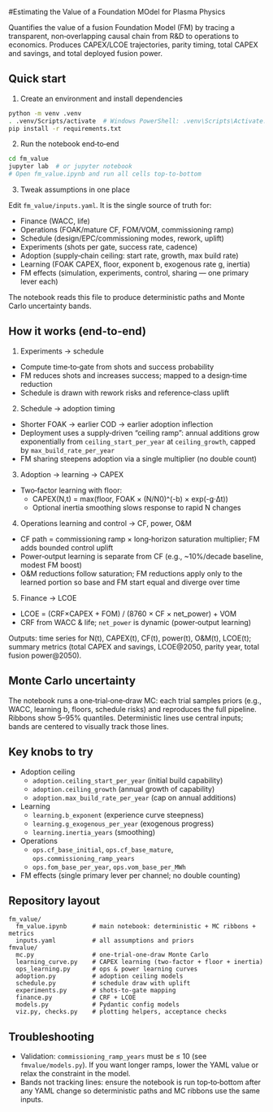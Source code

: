 #Estimating the Value of a Foundation MOdel for Plasma Physics

Quantifies the value of a fusion Foundation Model (FM) by tracing a transparent, non‑overlapping causal chain from R&D to operations to economics. Produces CAPEX/LCOE trajectories, parity timing, total CAPEX and savings, and total deployed fusion power.

## Quick start

1) Create an environment and install dependencies

```bash
python -m venv .venv
. .venv/Scripts/activate  # Windows PowerShell: .venv\Scripts\Activate.ps1
pip install -r requirements.txt
```

2) Run the notebook end‑to‑end

```bash
cd fm_value
jupyter lab  # or jupyter notebook
# Open fm_value.ipynb and run all cells top-to-bottom
```

3) Tweak assumptions in one place

Edit `fm_value/inputs.yaml`. It is the single source of truth for:
- Finance (WACC, life)
- Operations (FOAK/mature CF, FOM/VOM, commissioning ramp)
- Schedule (design/EPC/commissioning modes, rework, uplift)
- Experiments (shots per gate, success rate, cadence)
- Adoption (supply‑chain ceiling: start rate, growth, max build rate)
- Learning (FOAK CAPEX, floor, exponent b, exogenous rate g, inertia)
- FM effects (simulation, experiments, control, sharing — one primary lever each)

The notebook reads this file to produce deterministic paths and Monte Carlo uncertainty bands.

## How it works (end‑to‑end)

1) Experiments → schedule
- Compute time‑to‑gate from shots and success probability
- FM reduces shots and increases success; mapped to a design‑time reduction
- Schedule is drawn with rework risks and reference‑class uplift

2) Schedule → adoption timing
- Shorter FOAK → earlier COD → earlier adoption inflection
- Deployment uses a supply‑driven “ceiling ramp”: annual additions grow exponentially from `ceiling_start_per_year` at `ceiling_growth`, capped by `max_build_rate_per_year`
- FM sharing steepens adoption via a single multiplier (no double count)

3) Adoption → learning → CAPEX
- Two‑factor learning with floor:
  - CAPEX(N,t) = max(floor, FOAK × (N/N0)^(-b) × exp(-g·Δt))
  - Optional inertia smoothing slows response to rapid N changes

4) Operations learning and control → CF, power, O&M
- CF path = commissioning ramp × long‑horizon saturation multiplier; FM adds bounded control uplift
- Power‑output learning is separate from CF (e.g., ~10%/decade baseline, modest FM boost)
- O&M reductions follow saturation; FM reductions apply only to the learned portion so base and FM start equal and diverge over time

5) Finance → LCOE
- LCOE = (CRF×CAPEX + FOM) / (8760 × CF × net_power) + VOM
- CRF from WACC & life; `net_power` is dynamic (power‑output learning)

Outputs: time series for N(t), CAPEX(t), CF(t), power(t), O&M(t), LCOE(t); summary metrics (total CAPEX and savings, LCOE@2050, parity year, total fusion power@2050).

## Monte Carlo uncertainty

The notebook runs a one‑trial‑one‑draw MC: each trial samples priors (e.g., WACC, learning b, floors, schedule risks) and reproduces the full pipeline. Ribbons show 5–95% quantiles. Deterministic lines use central inputs; bands are centered to visually track those lines.

## Key knobs to try

- Adoption ceiling
  - `adoption.ceiling_start_per_year` (initial build capability)
  - `adoption.ceiling_growth` (annual growth of capability)
  - `adoption.max_build_rate_per_year` (cap on annual additions)
- Learning
  - `learning.b_exponent` (experience curve steepness)
  - `learning.g_exogenous_per_year` (exogenous progress)
  - `learning.inertia_years` (smoothing)
- Operations
  - `ops.cf_base_initial`, `ops.cf_base_mature`, `ops.commissioning_ramp_years`
  - `ops.fom_base_per_year`, `ops.vom_base_per_MWh`
- FM effects (single primary lever per channel; no double counting)

## Repository layout

```
fm_value/
  fm_value.ipynb       # main notebook: deterministic + MC ribbons + metrics
  inputs.yaml          # all assumptions and priors
fmvalue/
  mc.py                # one-trial-one-draw Monte Carlo
  learning_curve.py    # CAPEX learning (two-factor + floor + inertia)
  ops_learning.py      # ops & power learning curves
  adoption.py          # adoption ceiling models
  schedule.py          # schedule draw with uplift
  experiments.py       # shots-to-gate mapping
  finance.py           # CRF + LCOE
  models.py            # Pydantic config models
  viz.py, checks.py    # plotting helpers, acceptance checks
```

## Troubleshooting

- Validation: `commissioning_ramp_years` must be ≤ 10 (see `fmvalue/models.py`). If you want longer ramps, lower the YAML value or relax the constraint in the model.
- Bands not tracking lines: ensure the notebook is run top‑to‑bottom after any YAML change so deterministic paths and MC ribbons use the same inputs.

